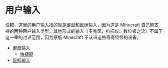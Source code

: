 # 用户输入

没错，这里的用户输入指的就是键盘和鼠标输入，因为这是 Minecraft 自己能支持的两种用户输入类型。其他形式的输入（麦克风、扫描仪、数位板之流）不属于这一章的讨论范围，因为原版 Minecraft 不认识这些奇奇怪怪的设备。

  - [键盘输入](keyboard.md)
    - [快捷键](keyboard.md#快捷键（KeyBinding）)
  - [鼠标输入](mouse.md)

